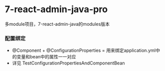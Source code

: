 # 7-react-admin-java-pro
多module项目，7-react-admin-java的modules版本


### 配置绑定
- @Component + @ConfigurationProperties = 用来绑定application.yml中的变量和bean中的属性一一对应
- 详见 TestConfigurationPropertiesAndComponentBean

